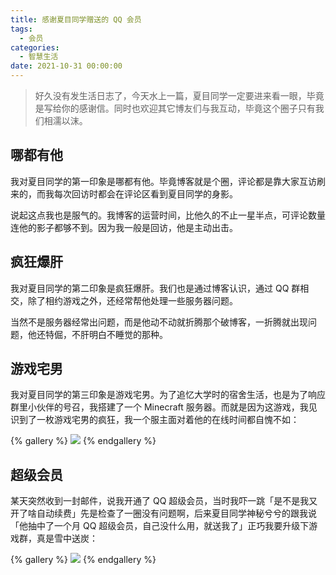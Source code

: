 ```yaml
---
title: 感谢夏目同学赠送的 QQ 会员
tags:
  - 会员
categories:
  - 智慧生活
date: 2021-10-31 00:00:00
---
```


> 好久没有发生活日志了，今天水上一篇，夏目同学一定要进来看一眼，毕竟是写给你的感谢信。同时也欢迎其它博友们与我互动，毕竟这个圈子只有我们相濡以沫。

<!-- more -->

## 哪都有他

我对夏目同学的第一印象是哪都有他。毕竟博客就是个圈，评论都是靠大家互访刷来的，而我每次回访时都会在评论区看到夏目同学的身影。

说起这点我也是服气的。我博客的运营时间，比他久的不止一星半点，可评论数量连他的影子都够不到。因为我一般是回访，他是主动出击。

## 疯狂爆肝

我对夏目同学的第二印象是疯狂爆肝。我们也是通过博客认识，通过 QQ 群相交，除了相约游戏之外，还经常帮他处理一些服务器问题。

当然不是服务器经常出问题，而是他动不动就折腾那个破博客，一折腾就出现问题，他还特倔，不肝明白不睡觉的那种。

## 游戏宅男

我对夏目同学的第三印象是游戏宅男。为了追忆大学时的宿舍生活，也是为了响应群里小伙伴的号召，我搭建了一个 Minecraft 服务器。而就是因为这游戏，我见识到了一枚游戏宅男的疯狂，我一个服主面对着他的在线时间都自愧不如：

{% gallery %}
![](https://cdn.dusays.com/2021/10/398-1.jpg/1)
{% endgallery %}

## 超级会员

某天突然收到一封邮件，说我开通了 QQ 超级会员，当时我吓一跳「是不是我又开了啥自动续费」先是检查了一圈没有问题啊，后来夏目同学神秘兮兮的跟我说「他抽中了一个月 QQ 超级会员，自己没什么用，就送我了」正巧我要升级下游戏群，真是雪中送炭：

{% gallery %}
![](https://cdn.dusays.com/2021/10/398-2.jpg/1)
{% endgallery %}
